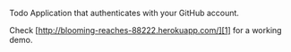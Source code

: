 
Todo Application that authenticates with your GitHub account.

Check [http://blooming-reaches-88222.herokuapp.com/][1] for a working demo.

